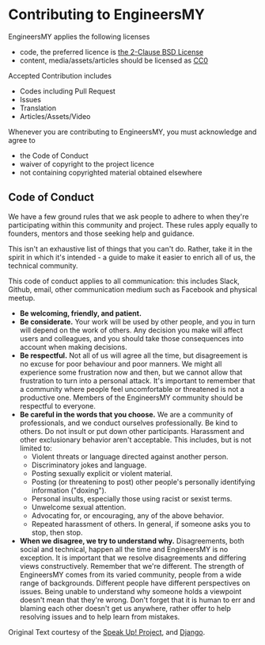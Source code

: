 # Contributing to EngineersMY

EngineersMY applies the following licenses
- code, the preferred licence is [the 2-Clause BSD License](https://opensource.org/licenses/BSD-2-Clause)
- content, media/assets/articles should be licensed as [CC0](https://creativecommons.org/share-your-work/public-domain/cc0/)

Accepted Contribution includes
- Codes including Pull Request
- Issues
- Translation
- Articles/Assets/Video

Whenever you are contributing to EngineersMY, you must acknowledge and agree to 
- the Code of Conduct
- waiver of copyright to the project licence
- not containing copyrighted material obtained elsewhere

## Code of Conduct

We have a few ground rules that we ask people to adhere to when they're participating within this community and project. These rules apply equally to founders, mentors and those seeking help and guidance.

This isn't an exhaustive list of things that you can't do. Rather, take it in the spirit in which it's intended - a guide to make it easier to enrich all of us, the technical community.

This code of conduct applies to all communication: this includes Slack, Github, email, other communication medium such as Facebook and physical meetup.

- **Be welcoming, friendly, and patient.**
- **Be considerate.** Your work will be used by other people, and you in turn will depend on the work of others. Any decision you make will affect users and colleagues, and you should take those consequences into account when making decisions.
- **Be respectful.** Not all of us will agree all the time, but disagreement is no excuse for poor behaviour and poor manners. We might all experience some frustration now and then, but we cannot allow that frustration to turn into a personal attack. It's important to remember that a community where people feel uncomfortable or threatened is not a productive one. Members of the EngineersMY community should be respectful to everyone.
- **Be careful in the words that you choose.** We are a community of professionals, and we conduct ourselves professionally. Be kind to others. Do not insult or put down other participants. Harassment and other exclusionary behavior aren't acceptable. This includes, but is not limited to:
  * Violent threats or language directed against another person.
  * Discriminatory jokes and language.
  * Posting sexually explicit or violent material.
  * Posting (or threatening to post) other people's personally identifying information ("doxing").
  * Personal insults, especially those using racist or sexist terms.
  * Unwelcome sexual attention.
  * Advocating for, or encouraging, any of the above behavior.
  * Repeated harassment of others. In general, if someone asks you to stop, then stop.
- **When we disagree, we try to understand why.** Disagreements, both social and technical, happen all the time and EngineersMY is no exception. It is important that we resolve disagreements and differing views constructively. Remember that we're different. The strength of EngineersMY comes from its varied community, people from a wide range of backgrounds. Different people have different perspectives on issues. Being unable to understand why someone holds a viewpoint doesn't mean that they're wrong. Don't forget that it is human to err and blaming each other doesn't get us anywhere, rather offer to help resolving issues and to help learn from mistakes.


Original Text courtesy of the [Speak Up! Project](http://web.archive.org/web/20141109123859/http://speakup.io/coc.html), and [Django](https://www.djangoproject.com/conduct/).
